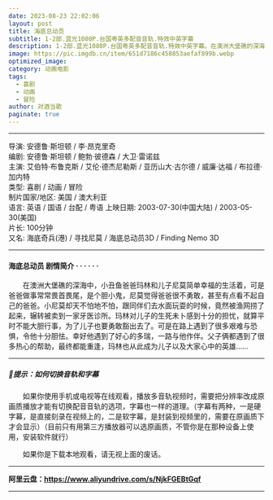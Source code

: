 ```yaml
---
date: 2023-08-23 22:02:06
layout: post
title: 海底总动员
subtitle: 1-2部.蓝光1080P.台国粤英多配音音轨.特效中英字幕
description: 1-2部.蓝光1080P.台国粤英多配音音轨.特效中英字幕。在澳洲大堡礁的深海中，小丑鱼爸爸玛林和儿子尼莫简单幸福的生活着，可是爸爸做事常常畏首畏尾，是个胆小鬼，尼莫觉得爸爸很不勇敢。小尼莫却天不怕地不怕，跟同伴们去水面玩耍的时候，竟然被渔网捞了起来...
image: https://pic.imgdb.cn/item/651d7186c458853aefaf899b.webp
optimized_image: 
category: 动画电影
tags:
  - 喜剧
  - 动画
  - 冒险
author: 对酒当歌
paginate: true
---
```


---

导演: 安德鲁·斯坦顿 / 李·昂克里奇  
编剧: 安德鲁·斯坦顿 / 鲍勃·彼德森 / 大卫·雷诺兹  
主演: 艾伯特·布鲁克斯 / 艾伦·德杰尼勒斯 / 亚历山大·古尔德 / 威廉·达福 / 布拉德·加内特  
类型: 喜剧 / 动画 / 冒险  
制片国家/地区: 美国 / 澳大利亚  
语言: 英语 / 国语 / 台配 / 粤语
上映日期: 2003-07-30(中国大陆) / 2003-05-30(美国)  
片长: 100分钟  
又名: 海底奇兵(港) / 寻找尼莫 / 海底总动员3D / Finding Nemo 3D  

---

#### 海底总动员  剧情简介 · · · · · ·

　　在澳洲大堡礁的深海中，小丑鱼爸爸玛林和儿子尼莫简单幸福的生活着，可是爸爸做事常常畏首畏尾，是个胆小鬼，尼莫觉得爸爸很不勇敢，甚至有点看不起自己的爸爸。小尼莫却天不怕地不怕，跟同伴们去水面玩耍的时候，竟然被渔网捞了起来，辗转被卖到一家牙医诊所。玛林对儿子的生死未卜感到十分的担忧，就算平时不能大胆行事，为了儿子也要勇敢豁出去了。可是在路上遇到了很多艰难与恐惧，令他十分胆怯。幸好他遇到了好心的多瑞，一路与他作伴。父子俩都遇到了很多热心的帮助，最终都能重逢，玛林也从此成为儿子以及大家心中的英雄……

---

##### 🔔提示：如何切换音轨和字幕

　　如果你使用手机或电视等在线观看，播放多音轨视频时，需要把分辨率改成原画质播放才能有切换配音音轨的选项，字幕也一样的道理。（字幕有两种，一是硬字幕，是直接刻录在视频上的，二是软字幕，是封装到视频里的，需要在原画质下才会显示）（目前只有用第三方播放器可以选原画质，不管你是在那种设备上使用，安装软件就行）

　　如果你是下载本地观看，请无视上面的废话。

---

**阿里云盘：<https://www.aliyundrive.com/s/NjkFGEBtGqf>**

---
